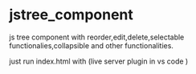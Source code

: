 # jstree_component
js tree component with reorder,edit,delete,selectable functionalies,collapsible and other functionalities.

just run index.html with (live server plugin in vs code )